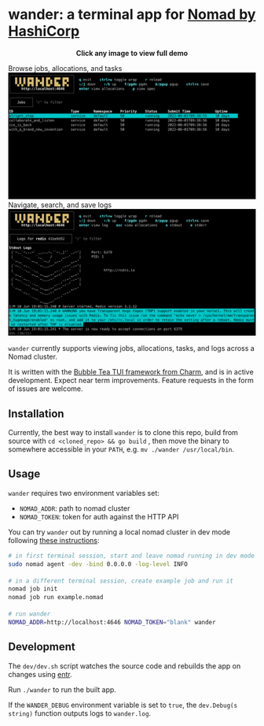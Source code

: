 # wander: a terminal app for [Nomad by HashiCorp](https://www.nomadproject.io/)

<p align="center"><strong>Click any image to view full demo</strong></p>

Browse jobs, allocations, and tasks
[![wander](./img/wander.jpg)](https://robinovitch61-cdn.s3.us-west-2.amazonaws.com/wander.gif)
Navigate, search, and save logs
[![wander](./img/logs.jpg)](https://robinovitch61-cdn.s3.us-west-2.amazonaws.com/wander.gif)

`wander` currently supports viewing jobs, allocations, tasks, and logs across a Nomad cluster.

It is written with the [Bubble Tea TUI framework from Charm](https://github.com/charmbracelet/bubbletea), and is in
active development. Expect near term improvements. Feature requests in the form of issues are welcome.

## Installation

Currently, the best way to install `wander` is to clone this repo, build from source with `cd <cloned_repo> && go build`
, then move the binary to somewhere accessible in your `PATH`, e.g. `mv ./wander /usr/local/bin`.

## Usage

`wander` requires two environment variables set:

- `NOMAD_ADDR`: path to nomad cluster
- `NOMAD_TOKEN`: token for auth against the HTTP API

You can try `wander` out by running a local nomad cluster in dev mode
following [these instructions](https://learn.hashicorp.com/tutorials/nomad/get-started-run?in=nomad/get-started):

```sh
# in first terminal session, start and leave nomad running in dev mode
sudo nomad agent -dev -bind 0.0.0.0 -log-level INFO

# in a different terminal session, create example job and run it
nomad job init
nomad job run example.nomad

# run wander
NOMAD_ADDR=http://localhost:4646 NOMAD_TOKEN="blank" wander
```

## Development

The `dev/dev.sh` script watches the source code and rebuilds the app on changes
using [entr](https://github.com/eradman/entr).

Run `./wander` to run the built app.

If the `WANDER_DEBUG` environment variable is set to `true`, the `dev.Debug(s string)` function outputs logs
to `wander.log`.
